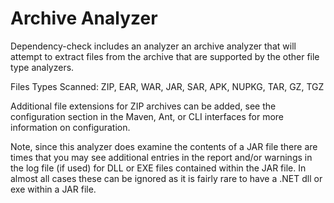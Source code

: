 Archive Analyzer
==============

Dependency-check includes an analyzer an archive analyzer that will attempt
to extract files from the archive that are supported by the other file type
analyzers.

Files Types Scanned: ZIP, EAR, WAR, JAR, SAR, APK, NUPKG, TAR, GZ, TGZ

Additional file extensions for ZIP archives can be added, see the configuration
section in the Maven, Ant, or CLI interfaces for more information on configuration.

Note, since this analyzer does examine the contents of a JAR file there are times
that you may see additional entries in the report and/or warnings in the log file (if used)
for DLL or EXE files contained within the JAR file. In almost all cases these can
be ignored as it is fairly rare to have a .NET dll or exe within a JAR file.
